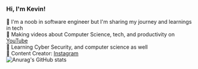 ### Hi, I'm Kevin! 

🌺 I'm a noob in software engineer but I'm sharing my journey and learnings in tech<br/>
🌼 Making videos about Computer Science, tech, and productivity on [YouTube](https://www.youtube.com/channel/UCClY17Q2X0BB7lN_A7u20yw)<br/>
🌻 Learning Cyber Security, and computer science  as well<br/>
🌹 Content Creator: [Instagram](https://instagram.com)<br/>
![Anurag's GitHub stats](https://github-readme-stats.vercel.app/api?username=srhoe&show_icons=true&theme=radical)

